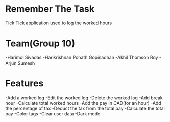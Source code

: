 # Remember The Task
Tick Tick application used to log the worked hours 

# Team(Group 10)
-Harimol Sivadas
-Harikrishnan Ponath Gopinadhan
-Akhil Thomson Roy
-Arjun Sumesh

# Features
-Add a worked log
-Edit the worked log
-Delete the worked log
-Add break hour
-Calculate total worked hours
-Add the pay in CAD(for an hour)
-Add the percentage of tax
-Deduct the tax from the total pay
-Calculate the total pay
-Color tags
-Clear user data
-Dark mode
